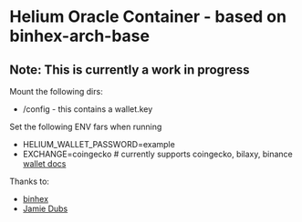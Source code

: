 # Helium Oracle Container - based on binhex-arch-base

## Note: This is currently a work in progress

Mount the following dirs: 
 - /config - this contains a wallet.key

Set the following ENV fars when running
 - HELIUM_WALLET_PASSWORD=example
 - EXCHANGE=coingecko # currently supports coingecko, bilaxy, binance [wallet docs](https://docs.helium.com/wallets/cli-wallet)

Thanks to:
- [binhex](https://github.com/binhex)
- [Jamie Dubs](https://jamiew.mirror.xyz/vY1gdGey-J8SeBo4aJOs9pm1p6PYYEf-sfmLrDOTWBA)

